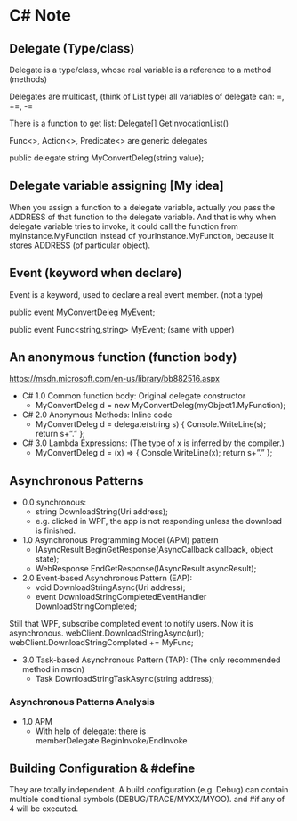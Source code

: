 # C\# Note

## Delegate (Type/class)

Delegate is a type/class, whose real variable is a reference to a method (methods)

Delegates are multicast, (think of List type) all variables of delegate can: =, +=, -=

There is a function to get list: Delegate[] GetInvocationList()

Func<>, Action<>, Predicate<> are generic delegates

public delegate string MyConvertDeleg(string value);

## Delegate variable assigning [My idea]

When you assign a function to a delegate variable, actually you pass the ADDRESS of that function to the delegate variable. And that is why when delegate variable tries to invoke, it could call the function from myInstance.MyFunction instead of yourInstance.MyFunction, because it stores ADDRESS (of particular object).

## Event (keyword when declare)

Event is a keyword, used to declare a real event member. (not a type)

public event MyConvertDeleg MyEvent;

public event Func<string,string> MyEvent; (same with upper)

## An anonymous function (function body)

https://msdn.microsoft.com/en-us/library/bb882516.aspx

- C# 1.0 Common function body: Original delegate constructor
  - MyConvertDeleg d = new MyConvertDeleg(myObject1.MyFunction);
- C# 2.0 Anonymous Methods: Inline code
  - MyConvertDeleg d = delegate(string s) { Console.WriteLine(s); return s+”.” };
- C# 3.0 Lambda Expressions: (The type of x is inferred by the compiler.)
  - MyConvertDeleg d = (x) => { Console.WriteLine(x); return s+”.” };


## Asynchronous Patterns

- 0.0 synchronous:
  - string DownloadString(Uri address);
  - e.g. clicked in WPF, the app is not responding unless the download is finished.
- 1.0 Asynchronous Programming Model (APM) pattern
  - IAsyncResult BeginGetResponse(AsyncCallback callback, object state);
  - WebResponse EndGetResponse(IAsyncResult asyncResult);
- 2.0 Event-based Asynchronous Pattern (EAP):
  - void DownloadStringAsync(Uri address);
  - event DownloadStringCompletedEventHandler DownloadStringCompleted;

Still that WPF, subscribe completed event to notify users. Now it is asynchronous.
webClient.DownloadStringAsync(url); webClient.DownloadStringCompleted += MyFunc;

- 3.0 Task-based Asynchronous Pattern (TAP): (The only recommended method in msdn)
  - Task<string> DownloadStringTaskAsync(string address);

### Asynchronous Patterns Analysis

- 1.0 APM
  - With help of delegate: there is memberDelegate.BeginInvoke/EndInvoke

## Building Configuration & #define

They are totally independent. A build configuration (e.g. Debug) can contain multiple conditional symbols (DEBUG/TRACE/MYXX/MYOO). and #if any of 4 will be executed.
